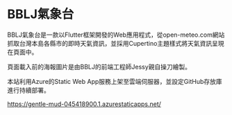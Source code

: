 # BBLJ氣象台

BBLJ氣象台是一款以Flutter框架開發的Web應用程式，從open-meteo.com網站抓取台灣本島各縣市的即時天氣資訊，並採用Cupertino主題樣式將天氣資訊呈現在頁面中。

頁面載入前的海報圖片是由BBLJ的前端工程師Jessy親自操刀繪製。

本站利用Azure的Static Web App服務上架至雲端伺服器，並設定GitHub存放庫進行持續部署。

https://gentle-mud-045418900.1.azurestaticapps.net/
